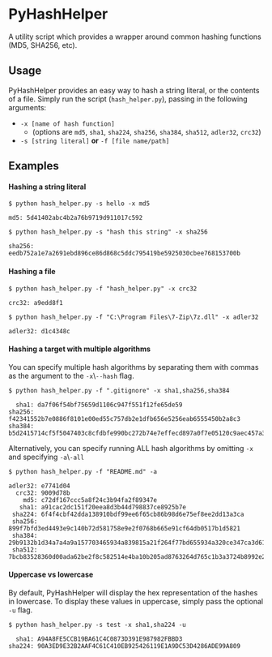 # PyHashHelper
A utility script which provides a wrapper around common hashing functions (MD5, SHA256, etc).

## Usage

PyHashHelper provides an easy way to hash a string literal, or the contents of a file.
Simply run the script (`hash_helper.py`), passing in the following arguments:

* `-x [name of hash function]` 
  * (options are `md5`, `sha1`, `sha224`, `sha256`, `sha384`, `sha512`, `adler32`, `crc32`)
* `-s [string literal]`  **or**  `-f [file name/path]`


## Examples
#### Hashing a string literal

```
$ python hash_helper.py -s hello -x md5

md5: 5d41402abc4b2a76b9719d911017c592

$ python hash_helper.py -s "hash this string" -x sha256

sha256: eedb752a1e7a2691ebd896ce86d868c5ddc795419be5925030cbee768153700b
```

#### Hashing a file

```
$ python hash_helper.py -f "hash_helper.py" -x crc32

crc32: a9edd8f1

$ python hash_helper.py -f "C:\Program Files\7-Zip\7z.dll" -x adler32

adler32: d1c4348c
```

#### Hashing a target with multiple algorithms

You can specify multiple hash algorithms by separating them with commas as the argument to the `-x`\\`--hash` flag.

```
$ python hash_helper.py -f ".gitignore" -x sha1,sha256,sha384

  sha1: da7f06f54bf75659d1106c947f551f12fe65de59
sha256: f42341552b7e0886f8101e00ed55c757db2e1dfb656e5256eab6555450b2a8c3
sha384: b5d2415714cf5f5047403c8cfdbfe990bc272b74e7effecd897a0f7e05120c9aec457a3cc06e1ddf36e711e0f88e0e1d
```

Alternatively, you can specify running ALL hash algorithms by omitting `-x` and specifying `-a`\\`-all`

```
$ python hash_helper.py -f "README.md" -a

adler32: e7741d04
  crc32: 9009d78b
    md5: c72df167ccc5a8f24c3b94fa2f89347e
   sha1: a91cac2dc151f20eea8d3b44d798837ce8925b7e
 sha224: 6f4f4cbf42dda138910bdf99ee6f65cb86b98d6e75ef8ee2dd13a3ca
 sha256: 899f7bfd3ed4493e9c140b72d581758e9e2f0768b665e91cf64db0517b1d5821
 sha384: 29b9132b1d34a7a4a9a157703465934a839815a21f264f77bd655934a320ce347ca3d610739047918e9190d8ce795a99
 sha512: 7bcb83528360d00ada62be2f8c582514e4ba10b205ad8763264d765c1b3a3724b8992e22e0ed470466dc488e2cbb805753f43dd5ee7f994042bfc15126a1de5d
```

#### Uppercase vs lowercase

By default, PyHashHelper will display the hex representation of the hashes in lowercase. To display these values in uppercase, simply pass the optional `-u` flag.

```
$ python hash_helper.py -s test -x sha1,sha224 -u

  sha1: A94A8FE5CCB19BA61C4C0873D391E987982FBBD3
sha224: 90A3ED9E32B2AAF4C61C410EB925426119E1A9DC53D4286ADE99A809
```

